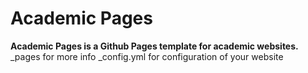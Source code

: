 # Academic Pages
**Academic Pages is a Github Pages template for academic websites.**
_pages for more info
_config.yml for configuration of your website


